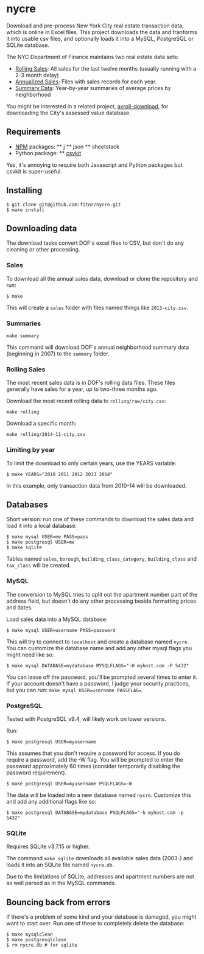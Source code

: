nycre
=====

Download and pre-process New York City real estate transaction data, which is online in Excel files. This project downloads the data and tranforms it into usable csv files, and optionally loads it into a MySQL, PostgreSQL or SQLite database.

The NYC Department of Finance maintains two real estate data sets:
* [Rolling Sales](http://www.nyc.gov/html/dof/html/property/rolling_sales_data.shtml): All sales for the last twelve months (usually running with a 2-3 month delay)
* [Annualized Sales](http://www.nyc.gov/html/dof/html/property/rolling_sales_data_annualized.shtml): Files with sales records for each year.
* [Summary Data](http://www.nyc.gov/html/dof/html/property/rolling_sales_data_annualized.shtml): Year-by-year summaries of average prices by neighborhood

You might be interested in a related project, [avroll-download](https://github.com/fitnr/avroll-download), for downloading the City's assessed value database.

## Requirements

* [NPM](http://nodejs.org/download/) packages:
** j
** json
** sheetstack
* Python package:
** [csvkit](https://github.com/onyxfish/csvkit)

Yes, it's annoying to require both Javascript and Python packages but csvkit is super-useful.

## Installing

```
$ git clone git@github.com:fitnr/nycre.git
$ make install
```

## Downloading data

The download tasks convert DOF's excel files to CSV, but don't do any cleaning or other processing.

### Sales

To download all the annual sales data, download or clone the repository and run:

````
$ make
````

This will create a `sales` folder with files named things like `2013-city.csv`.

### Summaries

````
make summary
````

This command will download DOF's annual neighborhood summary data (beginning in 2007) to the `summary` folder.

### Rolling Sales

The most recent sales data is in DOF's rolling data files. These files generally have sales for a year, up to two-three months ago.

Download the most recent rolling data to `rolling/raw/city.csv`:
````
make rolling
````

Download a specific month:
````
make rolling/2014-11-city.csv
````

### Limiting by year

To limit the download to only certain years, use the YEARS variable:
````
$ make YEARS="2010 2011 2012 2013 2014"
````

In this example, only transaction data from 2010-14 will be downloaded.

## Databases

Short version: run one of these commands to download the sales data and load it into a local database:

````
$ make mysql USER=me PASS=pass
$ make postgresql USER=me
$ make sqlite
````

Tables named `sales`, `borough`, `building_class_category`, `building_class` and `tax_class` will be created.

### MySQL

The conversion to MySQL tries to split out the apartment number part of the address field, but doesn't do any other processing beside formatting prices and dates.

Load sales data into a MySQL database:

````
$ make mysql USER=username PASS=password
````
This will try to connect to `localhost` and create a database named `nycre`. You can customize the database name and add any other mysql flags you might need like so:
````
$ make mysql DATABASE=mydatabase MYSQLFLAGS="-H myhost.com -P 5432"
````

You can leave off the password, you'll be prompted several times to enter it. If your account doesn't have a password, I judge your security practices, but you can run: `make mysql USER=username PASSFLAG=`.

### PostgreSQL

Tested with PostgreSQL v9.4, will likely work on lower versions.

Run:
````
$ make postgresql USER=myusername
````

This assumes that you don't require a password for access. If you do require a password, add the -W flag. You will be prompted to enter the password approximately 60 times (consider temporarily disabling the password requirement).
````
$ make postgresql USER=myusername PSQLFLAGS=-W
````

The data will be loaded into a new database named `nycre`. Customize this and add any additional flags like so: 
````
$ make postgresql DATABASE=mydatabase PSQLFLAGS="-h myhost.com -p 5432"
````

### SQLite

Requires SQLite v3.7.15 or higher.

The command `make sqlite` downloads all available sales data (2003-) and loads it into an SQLite file named `nycre.db`.

Due to the limitations of SQLite, addresses and apartment numbers are not as well parsed as in the MySQL commands.

## Bouncing back from errors

If there's a problem of some kind and your database is damaged, you might want to start over. Run one of these to completely delete the database:

````
$ make mysqlclean
$ make postgresqlclean
$ rm nycre.db # for sqlite
````
